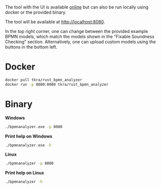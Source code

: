 The tool with the UI is available [online](https://timkraeuter.com/bpmn-analyzer-js/) but can also be run locally using docker or the provided binary.

The tool will be available at [http://localhost:8080](http://localhost:8080).

In the top right corner, one can change between the provided example BPMN models, which match the models shown in the "Fixable Soundness Checking" section.
Alternatively, one can upload custom models using the buttons in the bottom left.

# Docker
```bash
docker pull tkra/rust_bpmn_analyzer
docker run -p 8080:8080 tkra/rust_bpmn_analyzer
```

# Binary

**Windows**
```bash
./bpmnanalyzer.exe -p 8080
```

**Print help on Windows**
```bash
./bpmnanalyzer.exe -h
```

**Linux**
```bash
./bpmnanalyzer -p 8080
```

**Print help on Linux**
```bash
./bpmnanalyzer -h
```